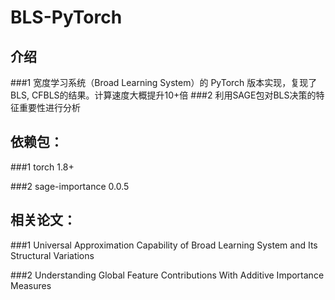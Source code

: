 # BLS-PyTorch

## 介绍

###1 宽度学习系统（Broad Learning System）的 PyTorch 版本实现，复现了BLS, CFBLS的结果。计算速度大概提升10+倍
###2 利用SAGE包对BLS决策的特征重要性进行分析

## 依赖包：

###1 torch 1.8+

###2 sage-importance 0.0.5

## 相关论文：

###1 Universal Approximation Capability of Broad Learning System and Its Structural Variations

###2 Understanding Global Feature Contributions With Additive Importance Measures
